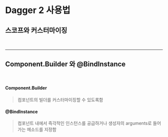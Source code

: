 # Dagger 2 사용법







## 스코프와 커스터마이징




<br> 

---

## Component.Builder 와 @BindInstance

<br>

#### Component.Builder

> 컴포넌트의 빌더를 커스터마이징할 수 있도록함

#### @BindInstance

> 컴포넌트 내에서 즉각적인 인스턴스를 공급하거나 생성자의 arguments로 들어가는 메소드를 지정함


